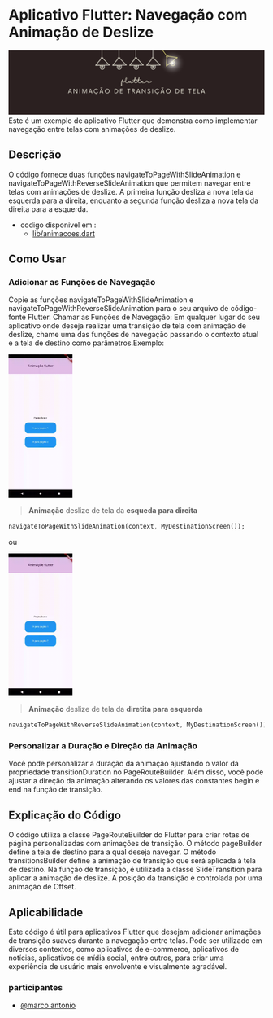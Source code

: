 # Aplicativo Flutter: Navegação com Animação de Deslize

![img](images_readme/flutter.png)
Este é um exemplo de aplicativo Flutter que demonstra como implementar navegação entre telas com animações de deslize.

## Descrição

O código fornece duas funções navigateToPageWithSlideAnimation e navigateToPageWithReverseSlideAnimation que permitem navegar entre telas com animações de deslize. A primeira função desliza a nova tela da esquerda para a direita, enquanto a segunda função desliza a nova tela da direita para a esquerda.

- codigo disponivel em :
  - [lib/animacoes.dart](https://github.com/marco0antonio0/animacao-transicao-tela-flutter/blob/main/lib/animacoes.dart)

## Como Usar

### Adicionar as Funções de Navegação

Copie as funções navigateToPageWithSlideAnimation e navigateToPageWithReverseSlideAnimation para o seu arquivo de código-fonte Flutter.
Chamar as Funções de Navegação:
Em qualquer lugar do seu aplicativo onde deseja realizar uma transição de tela com animação de deslize, chame uma das funções de navegação passando o contexto atual e a tela de destino como parâmetros.Exemplo:

<img src="images_readme/animacao1.gif" width="25%" height="25%">

> **Animação** deslize de tela da **esqueda para direita**

```dart
navigateToPageWithSlideAnimation(context, MyDestinationScreen());
```

ou

<img src="images_readme/animacao2.gif" width="25%" height="25%">

> **Animação** deslize de tela da **diretita para esquerda**

```dart
navigateToPageWithReverseSlideAnimation(context, MyDestinationScreen());
```

### Personalizar a Duração e Direção da Animação

Você pode personalizar a duração da animação ajustando o valor da propriedade transitionDuration no PageRouteBuilder. Além disso, você pode ajustar a direção da animação alterando os valores das constantes begin e end na função de transição.

## Explicação do Código

O código utiliza a classe PageRouteBuilder do Flutter para criar rotas de página personalizadas com animações de transição.
O método pageBuilder define a tela de destino para a qual deseja navegar.
O método transitionsBuilder define a animação de transição que será aplicada à tela de destino.
Na função de transição, é utilizada a classe SlideTransition para aplicar a animação de deslize. A posição da transição é controlada por uma animação de Offset.

## Aplicabilidade

Este código é útil para aplicativos Flutter que desejam adicionar animações de transição suaves durante a navegação entre telas.
Pode ser utilizado em diversos contextos, como aplicativos de e-commerce, aplicativos de notícias, aplicativos de mídia social, entre outros, para criar uma experiência de usuário mais envolvente e visualmente agradável.

### participantes

- [@marco antonio](https://github.com/marco0antonio0)
